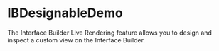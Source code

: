 # IBDesignableDemo
The Interface Builder Live Rendering feature allows you to design and inspect a custom view on the Interface Builder.
